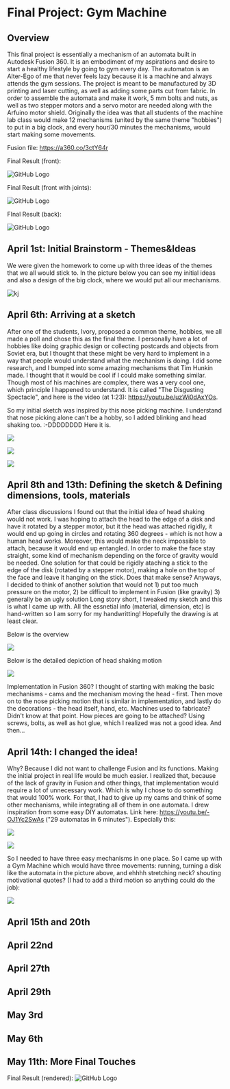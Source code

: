 # Final Project: Gym Machine
## Overview
This final project is essentially a mechanism of an automata built in Autodesk Fusion 360. It is an embodiment of my aspirations and desire to start a healthy lifestyle by going to gym every day. The automaton is an Alter-Ego of me that never feels lazy because it is a machine and always attends the gym sessions. 
The project is meant to be manufactured by 3D printing and laser cutting, as well as adding some parts cut from fabric. In order to assemble the automata and make it work, 5 mm bolts and nuts, as well as two stepper motors and a servo motor are needed along with the Arfuino motor shield. 
Originally the idea was that all students of the machine lab class would make 12 mechanisms (united by the same theme "hobbies") to put in a big clock, and every hour/30 minutes the mechanisms, would start making some movements. 

Fusion file: https://a360.co/3ctY64r

Final Result (front):

![GitHub Logo](frontno.png)

Final Result (front with joints):

![GitHub Logo](frontyes.png)


FInal Result (back):

![GitHub Logo](backno.png)


## April 1st: Initial Brainstorm - Themes&Ideas

We were given the homework to come up with three ideas of the themes that we all would stick to.
In the picture below you can see my initial ideas and also a design of the big clock, where we would put all our mechanisms.

![kj](aideas.png)

## April 6th: Arriving at a sketch
After one of the students, Ivory, proposed a common theme, hobbies, we all made a poll and chose this as the final theme.
I personally have a lot of hobbies like doing graphic design or collecting postcards and objects from Soviet era, but I thought that these might be very hard to implement in a way that people would understand what the mechanism is doing.
I did some research, and I bumped into some amazing mechanisms that Tim Hunkin made. I thought that it would be cool if I could make something similar. Though most of his machines are complex, there was a very cool one, which principle I happened to understand. It is called "The Disgusting Spectacle", and here is the video (at 1:23): https://youtu.be/uzWi0dAxYOs. 

So my initial sketch was inspired by this nose picking machine. I understand that nose picking alone can't be a hobby, so I added blinking and head shaking too. :-DDDDDDDD
Here it is. 

![](nose_picking.png)

![](blinking.png)

![](head_shaking.png)

## April 8th and 13th: Defining the sketch & Defining dimensions, tools, materials
After class discussions I found out that the initial idea of head shaking would not work. I was hoping to attach the head to the edge of a disk and have it rotated by a stepper motor, but it the head was attached rigidly, it would end up going in circles and rotating 360 degrees - which is not how a human head works. Moreover, this would make the neck impossible to attach, because it would end up entangled. In order to make the face stay straight, some kind of mechanism depending on the force of gravity would be needed. One solution for that could be rigidly ataching a stick to the edge of the disk (rotated by a stepper motor), making a hole on the top of the face and leave it hanging on the stick. Does that make sense? Anyways, I decided to think of another solution that would not 1) put too much pressure on the motor, 2) be difficult to implement in Fusion (like gravity) 3) generally be an ugly solution
Long story short, I tweaked my sketch and this is what I came up with. All the essnetial info (material, dimension, etc) is hand-written so I am sorry for my handwritting! Hopefully the drawing is at least clear.

Below is the overview

![](norm_box_head.png)

Below is the detailed depiction of head shaking motion 

![](dead_head.png)

Implementation in Fusion 360? I thought of starting with making the basic mechanisms - cams and the mechanism moving the head - first. Then move on to the nose picking motion that is similar in implementation, and lastly do the decorations - the head itself, hand, etc.
Machines used to fabricate? Didn't know at that point. 
How pieces are going to be attached? Using screws, bolts, as well as hot glue, which I realized was not a good idea. 
And then...

## April 14th: I changed the idea!

Why? Because I did not want to challenge Fusion and its functions. Making the initial project in real life would be much easier. I realized that, because of the lack of gravity in Fusion and other things, that implementation would require a lot of unnecessary work. Which is why I chose to do something that would 100% work. For that, I had to give up my cams and think of some other mechanisms, while integrating all of them in one automata.
I drew inspiration from some easy DIY automatas. Link here: https://youtu.be/-OJ1Yc2SwAs ("29 automatas in 6 minutes").
Especially this:

![](running.png)

![](kachok.png)

So I needed to have three easy mechanisms in one place. So I came up with a Gym Machine which would have three movements: running, turning a disk like the automata in the picture above, and ehhhh stretching neck? shouting motivational quotes? (I had to add a third motion so anything could do the job):

![](IMG_1442.PNG)

## April 15th and 20th

## April 22nd

## April 27th

## April 29th

## May 3rd

## May 6th

## May 11th: More Final Touches

Final Result (rendered):
![GitHub Logo](Gym_end.png)
